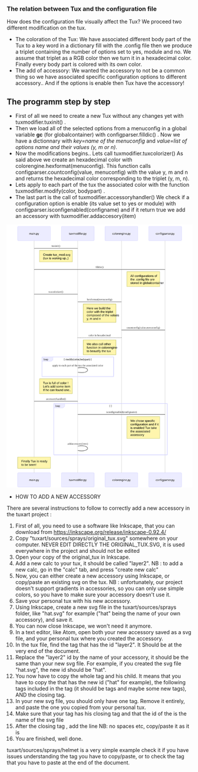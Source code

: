 ### The relation between Tux and the configuration file
How does the configuration file visually affect the Tux?
We proceed two different modification on the tux.
- The coloration of the Tux:
We have associated different body part of the Tux to a key word in a dictionary fill with the .config file then we produce a triplet containing the number of options set to yes, module and no. We assume that triplet as a RGB color then we turn it in a hexadecimal color. Finally every body part is colored with its own color.
- The add of accessory:
We wanted the accessory to not be a common thing so we have associated specific configuration options to different accessory.. And if the options is enable then Tux have the accessory!

## The programm step by step

- First of all we need to create a new Tux without any changes yet with tuxmodifier.tuxinit() .
- Then we load all of the selected options from a menuconfig in a global variable **gc** (for globalcontainer) with configparser.filldic() . Now we have a dictionnary with *key=name of the menuconfig* and *value=list of options name and their values (y, m or n)*.
- Now the modifications begins.. Lets call tuxmodifier.tuxcolorizer()
 As said above we create an hexadecimal color with colorengine.hexformat(menuconfig). This function calls configparser.countconfig(value, menuconfig) with the value y, m and n and returns the hexadecimal color corresponding to the triplet (y, m, n).
 - Lets apply to each part of the tux the associated color with the function tuxmodifier.modify(color, bodypart) .
 - The last part is the call of tuxmodifier.accessoryhandler()
 We check if a configuration option is enable (its value set to yes or module) with configparser.isconfigenabled(configname) and if it return true we add an accessory with tuxmodifier.addaccesory(item)
 
![Seq diagr](tuxart/examples/executionexemple.svg)

- HOW TO ADD A NEW ACCESSORY

There are several instructions to follow to correctly add a new accessory in the tuxart project :

1) First of all, you need to use a software like Inkscape, that you can download from https://inkscape.org/release/inkscape-0.92.4/
2) Copy "tuxart/sources/sprays/original_tux.svg" somewhere on your computer.
NEVER EDIT DIRECTLY THE ORIGINAL_TUX.SVG, it is used everywhere in the project and should not be edited
3) Open your copy of the original_tux in Inkscape.
4) Add a new calc to your tux, it should be called "layer2".
  NB : to add a new calc, go in the "calc" tab, and press "create new calc"
5) Now, you can either create a new accessory using Inkscape, or copy/paste an existing svg on the tux.
  NB : unfortunately, our project doesn't support gradients in accessories, so you can only use simple colors, so you have to make sure your accessory doesn't use it.
6) Save your personal tux with his new accessory.
7) Using Inkscape, create a new svg file in the tuxart/sources/sprays folder, like "hat.svg" for example ("hat" being the name of your own accessory), and save it.
8) You can now close Inkscape, we won't need it anymore.
9) In a text editor, like Atom, open both your new accessory saved as a svg file, and your personal tux where you created the accessory.
10) In the tux file, find the <g> tag that has the id "layer2". It Should be at the very end of the document.
11) Replace the "layer2" id by the name of your accessory, it should be the same than your new svg file. For example, if you created the svg file "hat.svg", the new id should be "hat".
12) You now have to copy the whole <g> tag and his child. It means that you have to copy the <g> that has the new id ("hat" for example), the following tags included in the <g> tag (it should be <paths> tags and maybe some new <g> tags), AND the closing </g> tag.
13) In your new svg file, you should only have one <g> tag. Remove it entirely, and paste the one you copied from your personal tux.
14) Make sure that your <g> tag has his closing tag </g> and that the id of the <g> is the name of the svg file
15) After the closing tag </g>, add the line <g id="mark"/>
  NB: no spaces etc, copy/paste it as it is
16) You are finished, well done.

tuxart/sources/sprays/helmet is a very simple example check it if you have issues understanding the <g> tag you have to copy/paste, or to check the <g id="mark"/> tag that you have to paste at the end of the document.
